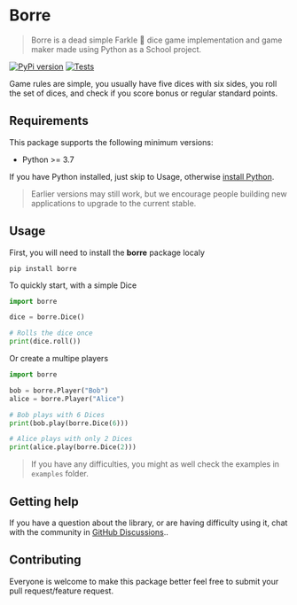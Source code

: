 # Borre

> Borre is a dead simple Farkle 🎲 dice game implementation and game maker made using Python as a School project.

[![PyPi version][pypi-badge]][pypi-url]
[![Tests][tests-badge]][tests-url]

Game rules are simple, you usually have five dices with six sides, you roll the set of dices, and check if you score bonus or regular standard points.

## Requirements

This package supports the following minimum versions:

* Python >= 3.7

If you have Python installed, just skip to Usage, otherwise [install Python][python-url].

> Earlier versions may still work, but we encourage people building new applications
to upgrade to the current stable.

## Usage

First, you will need to install the **borre** package localy

```shell
pip install borre
```

To quickly start, with a simple Dice

```python
import borre

dice = borre.Dice()

# Rolls the dice once
print(dice.roll())
```

Or create a multipe players

```python
import borre

bob = borre.Player("Bob")
alice = borre.Player("Alice")

# Bob plays with 6 Dices
print(bob.play(borre.Dice(6)))

# Alice plays with only 2 Dices
print(alice.play(borre.Dice(2)))
```

> If you have any difficulties, you might as well check the examples in `examples` folder.

## Getting help

If you have a question about the library, or are having difficulty using it,
chat with the community in [GitHub Discussions](/discussions)..

## Contributing

Everyone is welcome to make this package better feel free to submit your pull request/feature request.

<!-- Markdown links & img dfn's -->
[tests-url]: https://img.shields.io/github/workflow/status/idbakkasse/borre/tests
[tests-badge]: https://img.shields.io/github/workflow/status/idbakkasse/borre/Tests?label=Tests&logo=github&style=flat-square

[coverage-url]: https://codecov.io/gh/idbakkasse/borre
[coverage-badge]: https://img.shields.io/codecov/c/github/idbakkasse/borre?style=flat-square

[pypi-badge]: https://img.shields.io/pypi/v/borre?color=blue&label=pypi%20package&style=flat-square
[pypi-url]: https://pypi.org/project/borre

[python-url]: https://www.python.org
